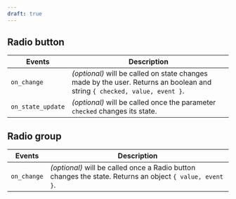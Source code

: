 ```yaml
---
draft: true
---
```


## Radio button

| Events            | Description                                                                                                               |
| ----------------- | ------------------------------------------------------------------------------------------------------------------------- |
| `on_change`       | _(optional)_ will be called on state changes made by the user. Returns an boolean and string `{ checked, value, event }`. |
| `on_state_update` | _(optional)_ will be called once the parameter `checked` changes its state.                                               |

## Radio group

| Events      | Description                                                                                              |
| ----------- | -------------------------------------------------------------------------------------------------------- |
| `on_change` | _(optional)_ will be called once a Radio button changes the state. Returns an object `{ value, event }`. |
